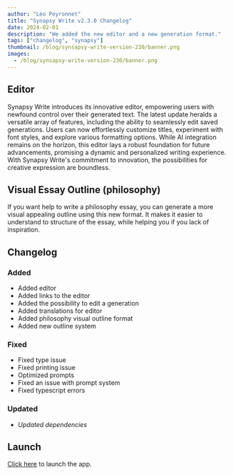 ```yaml
---
author: "Léo Peyronnet"
title: "Synapsy Write v2.3.0 Changelog"
date: 2024-02-01
description: "We added the new editor and a new generation format."
tags: ["changelog", "synapsy"]
thumbnail: /blog/synsapsy-write-version-230/banner.png
images:
  - /blog/synsapsy-write-version-230/banner.png
---
```


## Editor

Synapsy Write introduces its innovative editor, empowering users with newfound control over their generated text. The latest update heralds a versatile array of features, including the ability to seamlessly edit saved generations. Users can now effortlessly customize titles, experiment with font styles, and explore various formatting options. While AI integration remains on the horizon, this editor lays a robust foundation for future advancements, promising a dynamic and personalized writing experience. With Synapsy Write's commitment to innovation, the possibilities for creative expression are boundless.

## Visual Essay Outline (philosophy)

If you want help to write a philosophy essay, you can generate a more visual appealing outline using this new format. It makes it easier to understand to structure of the essay, while helping you if you lack of inspiration.

## Changelog

### Added

- Added editor
- Added links to the editor
- Added the possibility to edit a generation
- Added translations for editor
- Added philosophy visual outline format
- Added new outline system

### Fixed

- Fixed type issue
- Fixed printing issue
- Optimized prompts
- Fixed an issue with prompt system
- Fixed typescript errors

### Updated

- _Updated dependencies_

## Launch

[Click here](https://write.peyronnet.group) to launch the app.
